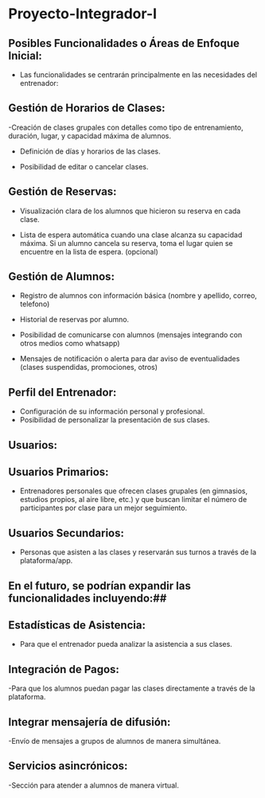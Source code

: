 # Proyecto-Integrador-I

## **Posibles Funcionalidades o Áreas de Enfoque Inicial:**

- Las funcionalidades se centrarán principalmente en las necesidades del entrenador:

## **Gestión de Horarios de Clases:**

-Creación de clases grupales con detalles como tipo de entrenamiento, duración, lugar, y capacidad máxima de alumnos.

- Definición de días y horarios de las clases.

- Posibilidad de editar o cancelar clases.

## **Gestión de Reservas:**

- Visualización clara de los alumnos que hicieron su reserva en cada clase.

- Lista de espera automática cuando una clase alcanza su capacidad máxima. Si un alumno cancela su reserva, toma el lugar quien se encuentre en la lista de espera. (opcional)

## **Gestión de Alumnos:**

- Registro de alumnos con información básica (nombre y apellido, correo, telefono)

- Historial de reservas por alumno.

- Posibilidad de comunicarse con alumnos (mensajes integrando con otros medios como whatsapp)

- Mensajes de notificación o alerta para dar aviso de eventualidades (clases suspendidas, promociones, otros)

## **Perfil del Entrenador:**

- Configuración de su información personal y profesional.
- Posibilidad de personalizar la presentación de sus clases.

## **Usuarios:**
## **Usuarios Primarios:**

- Entrenadores personales que ofrecen clases grupales (en gimnasios, estudios propios, al aire libre, etc.) y que buscan limitar el número de participantes por clase para un mejor seguimiento.
## **Usuarios Secundarios:**

- Personas que asisten a las clases y reservarán sus turnos a través de la plataforma/app.

## **En el futuro, se podrían expandir las funcionalidades incluyendo:**##
## **Estadísticas de Asistencia:**

- Para que el entrenador pueda analizar la asistencia a sus clases.

## **Integración de Pagos:** 

-Para que los alumnos puedan pagar las clases directamente a través de la plataforma.

## **Integrar mensajería de difusión:** 

-Envío de mensajes a grupos de alumnos de manera simultánea.

## **Servicios asincrónicos:** 

-Sección para atender a alumnos de manera virtual.
